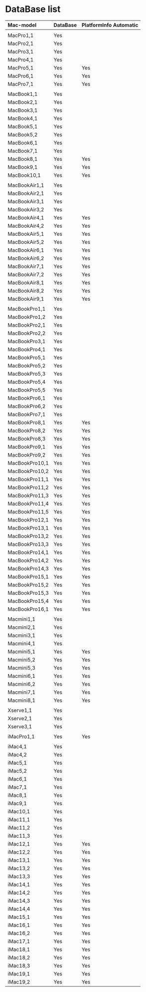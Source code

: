 DataBase list
=============

| Mac-model | DataBase | PlatformInfo Automatic |
|:----------|:---------|:-----------------------|
||
MacPro1,1 | Yes	|
MacPro2,1 | Yes	|
MacPro3,1 | Yes	|
MacPro4,1 | Yes	|
MacPro5,1 | Yes | Yes
MacPro6,1 | Yes | Yes
MacPro7,1 | Yes | Yes
||
MacBook1,1 | Yes |
MacBook2,1 | Yes |
MacBook3,1 | Yes |
MacBook4,1 | Yes |
MacBook5,1 | Yes |
MacBook5,2 | Yes |
MacBook6,1 | Yes |
MacBook7,1 | Yes |
MacBook8,1 | Yes | Yes
MacBook9,1 | Yes | Yes
MacBook10,1 | Yes | Yes
||
MacBookAir1,1 | Yes |
MacBookAir2,1 | Yes |
MacBookAir3,1 | Yes |
MacBookAir3,2 | Yes |
MacBookAir4,1 | Yes | Yes
MacBookAir4,2 | Yes | Yes
MacBookAir5,1 | Yes | Yes
MacBookAir5,2 | Yes | Yes
MacBookAir6,1 | Yes | Yes
MacBookAir6,2 | Yes | Yes
MacBookAir7,1 | Yes | Yes
MacBookAir7,2 | Yes | Yes
MacBookAir8,1 | Yes | Yes
MacBookAir8,2 | Yes | Yes
MacBookAir9,1 | Yes | Yes
||
MacBookPro1,1 | Yes |
MacBookPro1,2 | Yes |
MacBookPro2,1 | Yes |
MacBookPro2,2 | Yes |
MacBookPro3,1 | Yes |
MacBookPro4,1 | Yes |
MacBookPro5,1 | Yes |
MacBookPro5,2 | Yes |
MacBookPro5,3 | Yes |
MacBookPro5,4 | Yes |
MacBookPro5,5 | Yes |
MacBookPro6,1 | Yes |
MacBookPro6,2 | Yes |
MacBookPro7,1 | Yes |
MacBookPro8,1 | Yes | Yes
MacBookPro8,2 | Yes | Yes
MacBookPro8,3 | Yes | Yes
MacBookPro9,1 | Yes | Yes
MacBookPro9,2 | Yes | Yes
MacBookPro10,1 | Yes | Yes
MacBookPro10,2 | Yes | Yes
MacBookPro11,1 | Yes | Yes
MacBookPro11,2 | Yes | Yes
MacBookPro11,3 | Yes | Yes
MacBookPro11,4 | Yes | Yes
MacBookPro11,5 | Yes | Yes
MacBookPro12,1 | Yes | Yes
MacBookPro13,1 | Yes | Yes
MacBookPro13,2 | Yes | Yes
MacBookPro13,3 | Yes | Yes
MacBookPro14,1 | Yes | Yes
MacBookPro14,2 | Yes | Yes
MacBookPro14,3 | Yes | Yes
MacBookPro15,1 | Yes | Yes
MacBookPro15,2 | Yes | Yes
MacBookPro15,3 | Yes | Yes
MacBookPro15,4 | Yes | Yes
MacBookPro16,1 | Yes | Yes
||
Macmini1,1 | Yes |
Macmini2,1 | Yes |
Macmini3,1 | Yes |
Macmini4,1 | Yes |
Macmini5,1 | Yes | Yes
Macmini5,2 | Yes | Yes
Macmini5,3 | Yes | Yes
Macmini6,1 | Yes | Yes
Macmini6,2 | Yes | Yes
Macmini7,1 | Yes | Yes
Macmini8,1 | Yes | Yes
||
Xserve1,1 | Yes |
Xserve2,1 | Yes |
Xserve3,1 | Yes |
||
iMacPro1,1 | Yes | Yes
||
iMac4,1 | Yes |
iMac4,2	| Yes |
iMac5,1	| Yes |
iMac5,2	| Yes |
iMac6,1	| Yes |
iMac7,1	| Yes |
iMac8,1	| Yes |
iMac9,1	| Yes |
iMac10,1 | Yes |
iMac11,1 | Yes |
iMac11,2 | Yes |
iMac11,3 | Yes |
iMac12,1 | Yes | Yes
iMac12,2 | Yes | Yes
iMac13,1 | Yes | Yes
iMac13,2 | Yes | Yes
iMac13,3 | Yes | Yes
iMac14,1 | Yes | Yes
iMac14,2 | Yes | Yes
iMac14,3 | Yes | Yes
iMac14,4 | Yes | Yes
iMac15,1 | Yes | Yes
iMac16,1 | Yes | Yes
iMac16,2 | Yes | Yes
iMac17,1 | Yes | Yes
iMac18,1 | Yes | Yes
iMac18,2 | Yes | Yes
iMac18,3 | Yes | Yes
iMac19,1 | Yes | Yes
iMac19,2 | Yes | Yes
